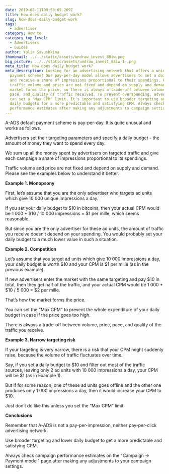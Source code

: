 ```yaml
---
date: 2019-08-11T09:53:05.269Z
title: How does daily budget work?
slug: how-does-daily-budget-work
tags:
  - advertiser
category: How to
category_top_level:
  - Advertisers
  - Guides
author: Yulia Savushkina
thumbnail: ../../static/assets/undraw_invest_88iw.png
big_picture: ../../static/assets/undraw_invest_88iw-1-.png
meta_title: How does daily budget work?
meta_description: Looking for an advertising network that offers a unique
  payment scheme? Our pay-per-day model allows advertisers to set a daily budget
  and receive a share of impressions proportional to their spendings. However,
  traffic volume and price are not fixed and depend on supply and demand. The
  market forms the price, so there is always a trade-off between volume, price,
  pace, and quality of traffic received. To prevent overspending, advertisers
  can set a "Max CPM" limit. It's important to use broader targeting and lower
  daily budgets for a more predictable and satisfying CPM. Always check campaign
  performance estimates after making any adjustments to campaign settings.
---
```

A-ADS default payment scheme is pay-per-day. It is quite unusual and works as follows.



Advertisers set their targeting parameters and specify a daily budget - the amount of money they want to spend every day.



We sum up all the money spent by advertisers on targeted traffic and give each campaign a share of impressions proportional to its spendings.



Traffic volume and price are not fixed and depend on supply and demand. Please see the examples below to understand it better.



**Example 1. Monopsony**



First, let’s assume that you are the only advertiser who targets ad units which give 10 000 unique impressions a day.



If you set your daily budget to $10 in bitcoins, then your actual CPM would be 1 000 * $10 / 10 000 impressions = $1 per mille, which seems reasonable.



But since you are the only advertiser for these ad units, the amount of traffic you receive doesn’t depend on your spending. You would probably set your daily budget to a much lower value in such a situation.



**Example 2. Competition**



Let’s assume that you target ad units which give 10 000 impressions a day, your daily budget is worth $10 and your CPM is $1 per mille (as in the previous example).



If new advertisers enter the market with the same targeting and pay $10 in total, then they get half of the traffic, and your actual CPM would be 1 000 * $10 / 5 000 = $2 per mille.



That’s how the market forms the price.



You can set the “Max CPM” to prevent the whole expenditure of your daily budget in case if the price goes too high.



There is always a trade-off between volume, price, pace, and quality of the traffic you receive.



**Example 3. Narrow targeting risk**



If your targeting is very narrow, there is a risk that your CPM might suddenly raise, because the volume of traffic fluctuates over time.



Say, if you set a daily budget to $10 and filter out most of the traffic sources, leaving only 2 ad units with 10 000 impressions a day, your CPM will be $1 (as in Example 1).



But if for some reason, one of these ad units goes offline and the other one produces only 1 000 impressions a day, then it would increase your CPM to $10.



Just don’t do like this unless you set the “Max CPM” limit!



**Conclusions**



Remember that A-ADS is not a pay-per-impression, neither pay-per-click advertising network.



Use broader targeting and lower daily budget to get a more predictable and satisfying CPM.



Always check campaign performance estimates on the "Campaign -> Payment model" page after making any adjustments to your campaign settings.
